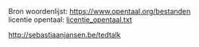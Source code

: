 Bron woordenlijst: https://www.opentaal.org/bestanden  
licentie opentaal: [licentie_opentaal.txt](licentie_opentaal.txt)

<http://sebastiaanjansen.be/tedtalk>
